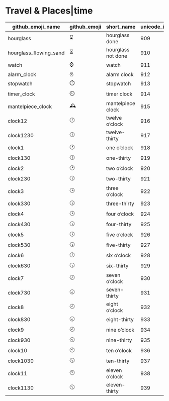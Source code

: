 # Travel & Places|time

|github_emoji_name|github_emoji|short_name|unicode_index|
|---|---|---|---|
|hourglass|:hourglass:|hourglass done|909|
|hourglass_flowing_sand|:hourglass_flowing_sand:|hourglass not done|910|
|watch|:watch:|watch|911|
|alarm_clock|:alarm_clock:|alarm clock|912|
|stopwatch|:stopwatch:|stopwatch|913|
|timer_clock|:timer_clock:|timer clock|914|
|mantelpiece_clock|:mantelpiece_clock:|mantelpiece clock|915|
|clock12|:clock12:|twelve o’clock|916|
|clock1230|:clock1230:|twelve-thirty|917|
|clock1|:clock1:|one o’clock|918|
|clock130|:clock130:|one-thirty|919|
|clock2|:clock2:|two o’clock|920|
|clock230|:clock230:|two-thirty|921|
|clock3|:clock3:|three o’clock|922|
|clock330|:clock330:|three-thirty|923|
|clock4|:clock4:|four o’clock|924|
|clock430|:clock430:|four-thirty|925|
|clock5|:clock5:|five o’clock|926|
|clock530|:clock530:|five-thirty|927|
|clock6|:clock6:|six o’clock|928|
|clock630|:clock630:|six-thirty|929|
|clock7|:clock7:|seven o’clock|930|
|clock730|:clock730:|seven-thirty|931|
|clock8|:clock8:|eight o’clock|932|
|clock830|:clock830:|eight-thirty|933|
|clock9|:clock9:|nine o’clock|934|
|clock930|:clock930:|nine-thirty|935|
|clock10|:clock10:|ten o’clock|936|
|clock1030|:clock1030:|ten-thirty|937|
|clock11|:clock11:|eleven o’clock|938|
|clock1130|:clock1130:|eleven-thirty|939|

